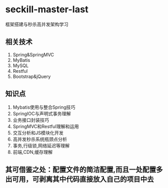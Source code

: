 # seckill-master-last
框架搭建与秒杀高并发架构学习

## 相关技术
1. Spring&SpringMVC
2. MyBatis
2. MySQL
3. Restful
4. Bootstrap&jQuery

## 知识点
1. Mybatis使用与整合Spring技巧
2. SpringIOC与声明式事务理解
3. 业务接口封装技巧
4. SpringMVC和Restful理解和运用
5. 交互分析和JS模块化开发
6. 高并发秒杀系统瓶颈点分析
7. 事务,行级锁,网络延迟等理解
8. 前端,CDN,缓存理解

## 其可借鉴之处：配置文件的简洁配置,而且一处配置多出可用，可剥离其中代码直接放入自己的项目中去
